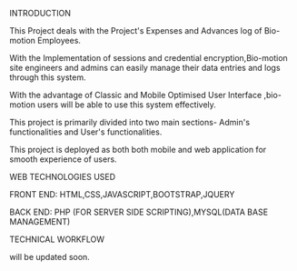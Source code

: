 
INTRODUCTION

This Project deals with the Project's Expenses and Advances log of Bio-motion Employees.

With the Implementation of sessions and credential encryption,Bio-motion site engineers and admins can easily manage their data entries and logs through this system.

With the advantage of Classic and Mobile Optimised User Interface ,bio-motion users will be able to use this system effectively.

This project is primarily divided into two main sections-  Admin's functionalities and User's functionalities.

This project is deployed as both both mobile and web application for smooth experience of users.


WEB TECHNOLOGIES USED

FRONT END: HTML,CSS,JAVASCRIPT,BOOTSTRAP,JQUERY

BACK END: PHP (FOR SERVER SIDE SCRIPTING),MYSQL(DATA BASE MANAGEMENT)

TECHNICAL WORKFLOW

will be updated soon.









